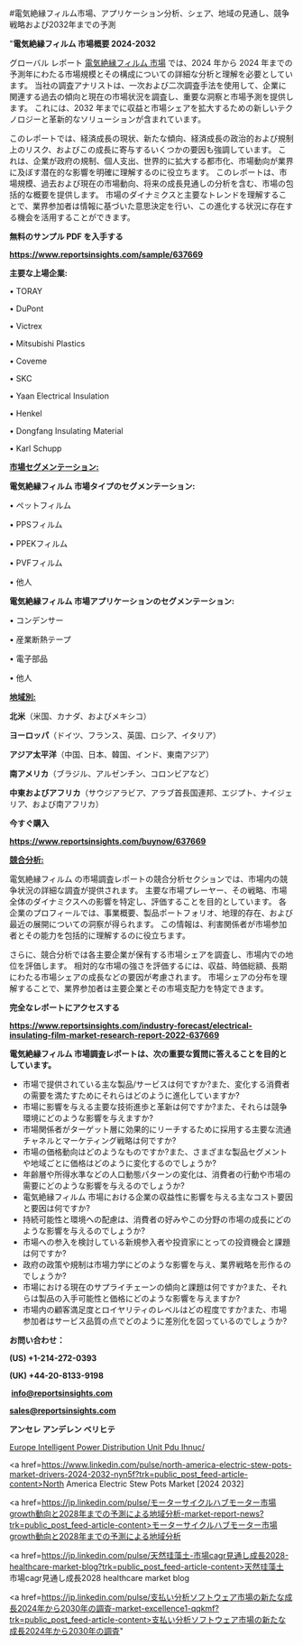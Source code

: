 #電気絶縁フィルム市場、アプリケーション分析、シェア、地域の見通し、競争戦略および2032年までの予測

"<strong>電気絶縁フィルム 市場概要 2024-2032</strong>

グローバル レポート <a href=https://www.reportsinsights.com/sample/637669>電気絶縁フィルム 市場</a> では、2024 年から 2024 年までの予測年にわたる市場規模とその構成についての詳細な分析と理解を必要としています。 当社の調査アナリストは、一次および二次調査手法を使用して、企業に関連する過去の傾向と現在の市場状況を調査し、重要な洞察と市場予測を提供します。 これには、2032 年までに収益と市場シェアを拡大​​するための新しいテクノロジーと革新的なソリューションが含まれています。

このレポートでは、経済成長の現状、新たな傾向、経済成長の政治的および規制上のリスク、およびこの成長に寄与するいくつかの要因も強調しています。 これは、企業が政府の規制、個人支出、世界的に拡大する都市化、市場動向が業界に及ぼす潜在的な影響を明確に理解するのに役立ちます。 このレポートは、市場規模、過去および現在の市場動向、将来の成長見通しの分析を含む、市場の包括的な概要を提供します。 市場のダイナミクスと主要なトレンドを理解することで、業界参加者は情報に基づいた意思決定を行い、この進化する状況に存在する機会を活用することができます。

<strong><b>無料のサンプル PDF を入手する</b></strong>

<a href=https://www.reportsinsights.com/sample/637669><strong><u>https://www.reportsinsights.com/sample/637669</u></strong></a>

<strong>主要な上場企業:</strong>

• TORAY

• DuPont

• Victrex

• Mitsubishi Plastics

• Coveme

• SKC

• Yaan Electrical Insulation

• Henkel

• Dongfang Insulating Material

• Karl Schupp

<strong><u>市場セグメンテーション</u></strong><strong><u>:</u></strong>

<strong>電気絶縁フィルム 市場タイプのセグメンテーション:</strong>

• ペットフィルム

• PPSフィルム

• PPEKフィルム

• PVFフィルム

• 他人

<strong>電気絶縁フィルム 市場アプリケーションのセグメンテーション:</strong>

• コンデンサー

• 産業断熱テープ

• 電子部品

• 他人

<strong><u>地域別</u></strong><strong><u>:</u></strong>

<strong>北米</strong>（米国、カナダ、およびメキシコ）

<strong>ヨーロッパ</strong>（ドイツ、フランス、英国、ロシア、イタリア）

<strong>アジア太平洋</strong>（中国、日本、韓国、インド、東南アジア）

<strong>南アメリカ</strong>（ブラジル、アルゼンチン、コロンビアなど）

<strong>中東およびアフリカ</strong>（サウジアラビア、アラブ首長国連邦、エジプト、ナイジェリア、および南アフリカ）

<strong>今すぐ購入</strong>

<a href=https://www.reportsinsights.com/buynow/637669><strong><u>https://www.reportsinsights.com/buynow/637669</u></strong></a>

<strong><u>競合分析:</u></strong>

電気絶縁フィルム の市場調査レポートの競合分析セクションでは、市場内の競争状況の詳細な調査が提供されます。 主要な市場プレーヤー、その戦略、市場全体のダイナミクスへの影響を特定し、評価することを目的としています。 各企業のプロフィールでは、事業概要、製品ポートフォリオ、地理的存在、および最近の展開についての洞察が得られます。 この情報は、利害関係者が市場参加者とその能力を包括的に理解するのに役立ちます。

さらに、競合分析では各主要企業が保有する市場シェアを調査し、市場内での地位を評価します。 相対的な市場の強さを評価するには、収益、時価総額、長期にわたる市場シェアの成長などの要因が考慮されます。 市場シェアの分布を理解することで、業界参加者は主要企業とその市場支配力を特定できます。

<strong>完全なレポートにアクセスする</strong>

<a href=https://www.reportsinsights.com/industry-forecast/electrical-insulating-film-market-research-report-2022-637669><strong><u><b>https://www.reportsinsights.com/industry-forecast/electrical-insulating-film-market-research-report-2022-637669</b></u></strong></a>

<strong><b>電気絶縁フィルム 市場調査レポートは、次の重要な質問に答えることを目的としています。</b></strong>
<ul>
  <li>市場で提供されている主な製品/サービスは何ですか?また、変化する消費者の需要を満たすためにそれらはどのように進化していますか?</li>
  <li>市場に影響を与える主要な技術進歩と革新は何ですか?また、それらは競争環境にどのような影響を与えますか?</li>
  <li>市場関係者がターゲット層に効果的にリーチするために採用する主要な流通チャネルとマーケティング戦略は何ですか?</li>
  <li>市場の価格動向はどのようなものですか?また、さまざまな製品セグメントや地域ごとに価格はどのように変化するのでしょうか?</li>
  <li>年齢層や所得水準などの人口動態パターンの変化は、消費者の行動や市場の需要にどのような影響を与えるのでしょうか?</li>
  <li>電気絶縁フィルム 市場における企業の収益性に影響を与える主なコスト要因と要因は何ですか?</li>
  <li>持続可能性と環境への配慮は、消費者の好みやこの分野の市場の成長にどのような影響を与えるのでしょうか?</li>
  <li>市場への参入を検討している新規参入者や投資家にとっての投資機会と課題は何ですか?</li>
  <li>政府の政策や規制は市場力学にどのような影響を与え、業界戦略を形作るのでしょうか?</li>
  <li>市場における現在のサプライチェーンの傾向と課題は何ですか?また、それらは製品の入手可能性と価格にどのような影響を与えますか?</li>
  <li>市場内の顧客満足度とロイヤリティのレベルはどの程度ですか?また、市場参加者はサービス品質の点でどのように差別化を図っているのでしょうか?</li>
</ul>
<strong>お問い合わせ：</strong>

<strong>(US) +1-214-272-0393</strong>

<strong>(UK) +44-20-8133-9198</strong>

<strong> </strong><a href=info@reportsinsights.com><strong><u>info@reportsinsights.com</u></strong></a>

<a href=sales@reportsinsights.com><strong><u>sales@reportsinsights.com</u></strong></a>

<strong>アンセレ アンデレン ベリヒテ</strong>

<a href=https://www.linkedin.com/pulse/europe-intelligent-power-distribution-unit-pdu-ihnuc/>Europe Intelligent Power Distribution Unit Pdu Ihnuc/</a>

<a href=https://www.linkedin.com/pulse/north-america-electric-stew-pots-market-drivers-2024-2032-nyn5f?trk=public_post_feed-article-content>North America Electric Stew Pots Market [2024 2032]</a>

<a href=https://jp.linkedin.com/pulse/モーターサイクルハブモーター市場growth動向と2028年までの予測による地域分析-market-report-news?trk=public_post_feed-article-content>モーターサイクルハブモーター市場growth動向と2028年までの予測による地域分析</a>

<a href=https://jp.linkedin.com/pulse/天然珪藻土-市場cagr見通し成長2028-healthcare-market-blog?trk=public_post_feed-article-content>天然珪藻土 市場cagr見通し成長2028 healthcare market blog</a>

<a href=https://jp.linkedin.com/pulse/支払い分析ソフトウェア市場の新たな成長2024年から2030年の調査-market-excellence1-qqkmf?trk=public_post_feed-article-content>支払い分析ソフトウェア市場の新たな成長2024年から2030年の調査</a>"
